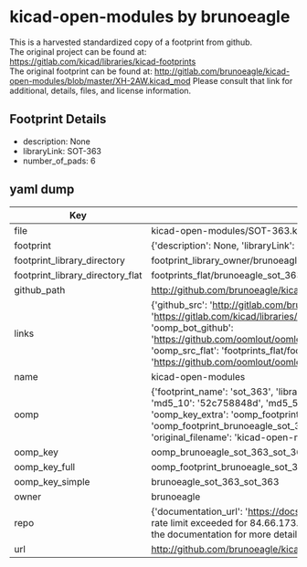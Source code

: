 # kicad-open-modules by brunoeagle  
This is a harvested standardized copy of a footprint from github.  
The original project can be found at:  
https://gitlab.com/kicad/libraries/kicad-footprints  
The original footprint can be found at:
http://gitlab.com/brunoeagle/kicad-open-modules/blob/master/XH-2AW.kicad_mod
Please consult that link for additional, details, files, and license information.  
## Footprint Details
* description: None  
* libraryLink: SOT-363  
* number_of_pads: 6  
## yaml dump  
| Key | Value |  
| --- | --- |  
| file | kicad-open-modules/SOT-363.kicad_mod |  
| footprint | {'description': None, 'libraryLink': 'SOT-363', 'number_of_pads': 6} |  
| footprint_library_directory | footprint_library_owner/brunoeagle_kicad-open-modules |  
| footprint_library_directory_flat | footprints_flat/brunoeagle_sot_363_sot_363/working |  
| github_path | http://github.com/brunoeagle/kicad-open-modules/blob/master/SOT-363.kicad_mod |  
| links | {'github_src': 'http://gitlab.com/brunoeagle/kicad-open-modules/blob/master/XH-2AW.kicad_mod', 'github_src_repo': 'https://gitlab.com/kicad/libraries/kicad-footprints', 'oomp_bot': 'footprints/brunoeagle_sot_363_sot_363/working', 'oomp_bot_github': 'https://github.com/oomlout/oomlout_oomp_footprint_bot/tree/main/footprints/brunoeagle_sot_363_sot_363/working', 'oomp_src_flat': 'footprints_flat/footprints_flat/brunoeagle_sot_363_sot_363/working', 'oomp_src_flat_github': 'https://github.com/oomlout/oomlout_oomp_footprint_src/tree/main/footprints_flat/brunoeagle_sot_363_sot_363/working'} |  
| name | kicad-open-modules |  
| oomp | {'footprint_name': 'sot_363', 'library_name': 'sot_363_kicad_mod', 'md5': '52c758848deddc8ab127c998c3ccbace', 'md5_10': '52c758848d', 'md5_5': '52c75', 'md5_6': '52c758', 'oomp_key': 'oomp_brunoeagle_sot_363_sot_363', 'oomp_key_extra': 'oomp_footprint_brunoeagle_sot_363_sot_363', 'oomp_key_full': 'oomp_footprint_brunoeagle_sot_363_sot_363_52c758', 'oomp_key_simple': 'brunoeagle_sot_363_sot_363', 'original_filename': 'kicad-open-modules/SOT-363.kicad_mod', 'owner_name': 'brunoeagle'} |  
| oomp_key | oomp_brunoeagle_sot_363_sot_363 |  
| oomp_key_full | oomp_footprint_brunoeagle_sot_363_sot_363 |  
| oomp_key_simple | brunoeagle_sot_363_sot_363 |  
| owner | brunoeagle |  
| repo | {'documentation_url': 'https://docs.github.com/rest/overview/resources-in-the-rest-api#rate-limiting', 'message': "API rate limit exceeded for 84.66.173.59. (But here's the good news: Authenticated requests get a higher rate limit. Check out the documentation for more details.)"} |  
| url | http://github.com/brunoeagle/kicad-open-modules |  


